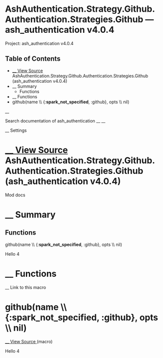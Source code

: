 # AshAuthentication.Strategy.Github.Authentication.Strategies.Github — ash_authentication v4.0.4

Project: ash_authentication v4.0.4

## Table of Contents

- [ __ View Source ](external_link) AshAuthentication.Strategy.Github.Authentication.Strategies.Github (ash_authentication v4.0.4)
- __ Summary
  - Functions
- __ Functions
- github(name \\\ {:__spark_not_specified__, :github}, opts \\\ nil)

__

Search documentation of ash_authentication __ __

__ Settings

#  [ __ View Source ](external_link) AshAuthentication.Strategy.Github.Authentication.Strategies.Github (ash_authentication v4.0.4)

Mod docs

#  __ Summary

##  Functions

github(name \\\ {:__spark_not_specified__, :github}, opts \\\ nil)

Hello 4

#  __ Functions

__ Link to this macro

# github(name \\\ {:__spark_not_specified__, :github}, opts \\\ nil)

[ __ View Source ](external_link) (macro)

Hello 4
